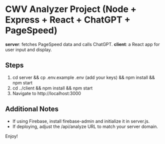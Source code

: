 # CWV Analyzer Project (Node + Express + React + ChatGPT + PageSpeed)

**server**: fetches PageSpeed data and calls ChatGPT.
**client**: a React app for user input and display.

## Steps
1. cd server && cp .env.example .env (add your keys) && npm install && npm start
2. cd ../client && npm install && npm start
3. Navigate to http://localhost:3000

## Additional Notes
- If using Firebase, install firebase-admin and initialize it in server.js.
- If deploying, adjust the /api/analyze URL to match your server domain.

Enjoy!